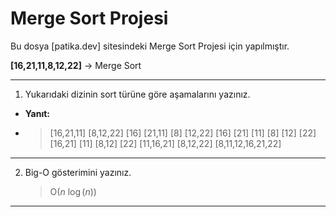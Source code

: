 # Merge Sort Projesi

Bu dosya [patika.dev] sitesindeki Merge Sort Projesi için yapılmıştır.

**[16,21,11,8,12,22]** -> Merge Sort
***
1. Yukarıdaki dizinin sort türüne göre aşamalarını yazınız.

- **Yanıt:**
- >[16,21,11] [8,12,22]
  >[16] [21,11] [8] [12,22]
  >[16] [21] [11] [8] [12] [22]
  >[16,21] [11] [8,12] [22]
  >[11,16,21] [8,12,22]
  >[8,11,12,16,21,22]

***
2. Big-O gösterimini yazınız.
   > O(*n* $\log(n)$)

***
